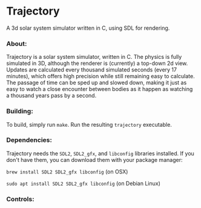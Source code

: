 # Trajectory

A 3d solar system simulator written in C, using SDL for rendering.

### About:

Trajectory is a solar system simulator, written in C. The physics is fully simulated in 3D, although the renderer is (currently) a top-down 2d view. Updates are calculated every thousand simulated seconds (every 17 minutes), which offers high precision while still remaining easy to calculate. The passage of time can be sped up and slowed down, making it just as easy to watch a close encounter between bodies as it happen as watching a thousand years pass by a second.

### Building:

To build, simply run `make`. Run the resulting `trajectory` executable.

### Dependencies:
 Trajectory needs the `SDL2`, `SDL2_gfx`, and `libconfig` libraries installed. If you don't have them, you can download them with your package manager:


 `brew install SDL2 SDL2_gfx libconfig` (on OSX)


 `sudo apt install SDL2 SDL2_gfx libconfig` (on Debian Linux)

### Controls:
